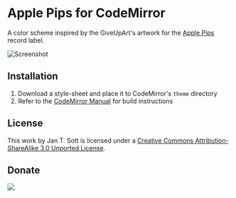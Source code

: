 # Apple Pips for CodeMirror

A color scheme inspired by the GiveUpArt's artwork for the [Apple Pips][1] record label.

![Screenshot][2]

## Installation

1. Download a style-sheet and place it to CodeMirror's `theme` directory
2. Refer to the [CodeMirror Manual][3] for build instructions

## License

This work by Jan T. Sott is licensed under a [Creative Commons Attribution-ShareAlike 3.0 Unported License][4].

## Donate

[<img src="https://raw.github.com/balupton/flattr-buttons/master/badge-89x18.gif" />][5]

[1]: http://www.discogs.com/label/Apple+Pips
[2]: https://raw.github.com/idleberg/ApplePips-CodeMirror/master/images/screenshot.png
[3]: http://codemirror.net/doc/manual.html
[4]: http://creativecommons.org/licenses/by-sa/3.0/deed.en_US
[5]: https://flattr.com/submit/auto?user_id=idleberg&url=https://github.com/idleberg/ApplePips-CodeMirror//&title=Apple%20Pips%20Color%20Scheme&category=software